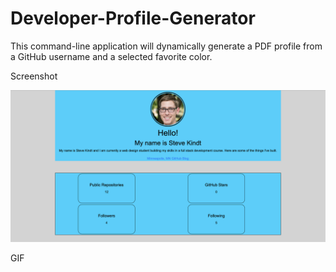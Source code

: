 # Developer-Profile-Generator
This command-line application will dynamically generate a PDF profile from a GitHub username and a selected favorite color.

Screenshot

![alt text](https://github.com/stevekindt/Developer-Profile-Generator/blob/master/Screen%20Shot%20of%20Generated%20Profile%20.png)

GIF

